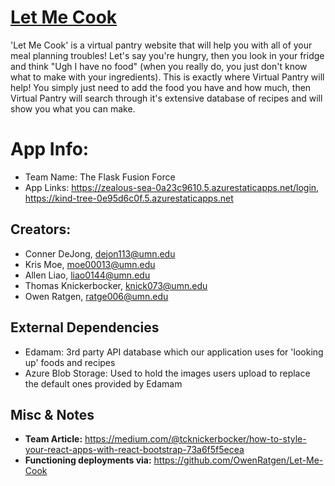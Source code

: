 # <a href="https://kind-tree-0e95d6c0f.5.azurestaticapps.net">Let Me Cook</a>
'Let Me Cook' is a virtual pantry website that will help you with all of your meal planning troubles! Let's say you're hungry, then you look in your fridge and think "Ugh I have no food" (when you really do, you just don't know what to make with your ingredients). This is exactly where Virtual Pantry will help! You simply just need to add the food you have and how much, then Virtual Pantry will search through it's extensive database of recipes and will show you what you can make.

# App Info:
- Team Name: The Flask Fusion Force
- App Links: https://zealous-sea-0a23c9610.5.azurestaticapps.net/login, https://kind-tree-0e95d6c0f.5.azurestaticapps.net

## Creators:
- Conner DeJong, dejon113@umn.edu
- Kris Moe, moe00013@umn.edu
- Allen Liao, liao0144@umn.edu
- Thomas Knickerbocker, knick073@umn.edu
- Owen Ratgen, ratge006@umn.edu


## External Dependencies
- Edamam: 3rd party API database which our application uses for 'looking up' foods and recipes
- Azure Blob Storage: Used to hold the images users upload to replace the default ones provided by Edamam

## Misc & Notes
- **Team Article:** https://medium.com/@tcknickerbocker/how-to-style-your-react-apps-with-react-bootstrap-73a6f5f5ecea <br>
- **Functioning deployments via:** https://github.com/OwenRatgen/Let-Me-Cook
